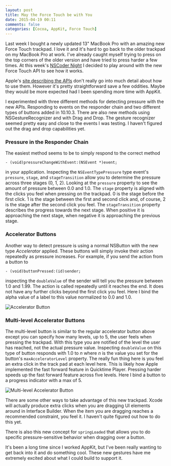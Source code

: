 ```yaml
---
layout: post
title: May the Force Touch be with You
date: 2015-04-19 00:11
comments: false
categories: [Cocoa, AppKit, Force Touch]
---
```


Last week I bought a newly updated 13" MacBook Pro with an amazing new Force
Touch trackpad. I love it and it's hard to go back to the older trackpad on my
MacBook Pro at work. I've already caught myself trying to press on the top
corners of the older version and have tried to press harder a few times. At this
week's [NSCoder Night](http://www.meetup.com/nscoderrtp) I decided to play
around with the new Force Touch API to see how it works.

<!-- more -->

Apple's [site describing the APIs](https://developer.apple.com/osx/force-touch/)
don't really go into much detail about how to use them. However it's pretty
straightforward save a few oddities. Maybe they would be more expected had I
been spending more time with AppKit.

I experimented with three different methods for detecting pressure with the new
APIs. Responding to events on the responder chain and two different types of
buttons added in 10.10.3. There are also new methods using NSGestureRecognizer
and with Drag and Drop. The gesture recognizer seemed pretty easy and close to
the events I was testing. I haven't figured out the drag and drop capabilities
yet.

### Pressure in the Responder Chain

The easiest method seems to be to simply respond to the correct method

`- (void)pressureChangeWithEvent:(NSEvent *)event;`

in your application. Inspecting the `NSEventTypePressure` type event's
`pressure`, `stage`, and `stageTransition` allow you to determine the pressure
across three stages (0, 1, 2). Looking at the `pressure` property to see the
amount of pressure between 0.0 and 1.0.  The `stage` property is aligned with
the clicks you feel when pressing on the trackpad. 0 is the stage before the
first click. 1 is the stage between the first and second click and, of course, 2
is the stage after the second click you feel. The `stageTransition` property
describes the progress towards the next stage. When positive it is approaching
the next stage, when negative it is approaching the previous stage.

### Accelerator Buttons 

Another way to detect pressure is using a normal NSButton with the new type
_Accelerator_ applied. These buttons will simply invoke their action repeatedly
as pressure increases. For example, if you send the action from a button to 

`- (void)buttonPressed:(id)sender;`

inspecting the `doubleValue` of the sender will tell you the pressure between
1.0 and 1.99. The action is called repeatedly until it reaches the end. It does
not have any further clicks beyond the first click you feel. Here I bind the
alpha value of a label to this value normalized to 0.0 and 1.0.

![Accelerator Button](/assets/images/forcetouch/forcetouch2.gif)

### Multi-level Accelerator Buttons

The multi-level button is similar to the regular accelerator button above except
you can specify how many levels, up to 5, the user feels when pressing the
trackpad. With this type you are notified of the level the user has reached, not
the actual pressure value. Inspecting `doubleValue` on this type of button
responds with 1.0 to _n_ where _n_ is the value you set for the button's
`maxAcceleratorLevel` property. The really fun thing here is you feel an extra
click in the track pad at each level here. This is likely how Apple implemented
the fast forward feature in Quicktime Player. Pressing harder speeds up the fast
forward feature across five levels. Here I bind a button to a progress indicator
with a max of 5.

![Multi-level Accelerator Button](/assets/images/forcetouch/forcetouch.gif)

There are some other ways to take advantage of this new trackpad. Xcode will
actually produce extra clicks when you are dragging UI elements around in
Interface Builder. When the item you are dragging reaches a recommended
constraint, you feel it. I haven't quite figured out how to do this yet.

There is also this new concept for `springLoaded` that allows you to do specific 
pressure-sensitive behavior when dragging over a button.

It's been a long time since I worked AppKit, but I've been really wanting to get
back into it and do something cool. These new gestures have me extremely excited
about what I could build to support it. 
